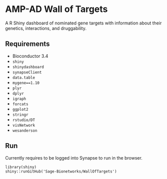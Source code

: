 # AMP-AD Wall of Targets

A R Shiny dashboard of nominated gene targets with information about their genetics, interactions, and druggability.

## Requirements

- Bioconductor 3.4
- `shiny`
- `shinydashboard`
- `synapseClient`
- `data.table`
- `mygene==1.10`
- `plyr`
- `dplyr`
- `igraph`
- `forcats`
- `ggplot2`
- `stringr`
- `rstudio/DT`
- `visNetwork`
- `wesanderson`

## Run

Currently requires to be logged into Synapse to run in the browser.

```
library(shiny)
shiny::runGitHub('Sage-Bionetworks/WallOfTargets')
```
